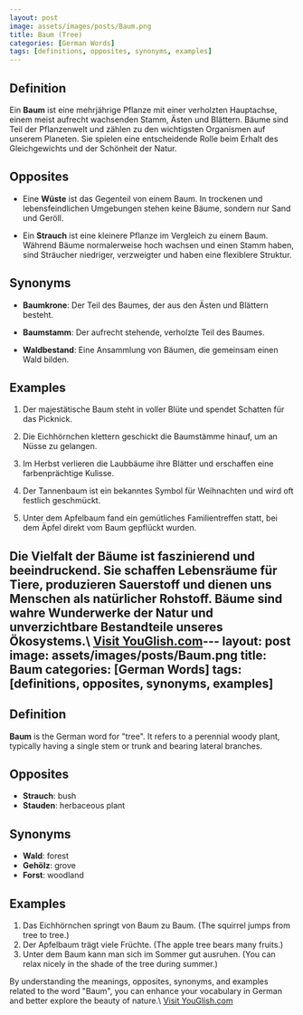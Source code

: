 ```yaml
---
layout: post
image: assets/images/posts/Baum.png
title: Baum (Tree)
categories: [German Words]
tags: [definitions, opposites, synonyms, examples]
---
```


## Definition

Ein **Baum** ist eine mehrjährige Pflanze mit einer verholzten Hauptachse, einem meist aufrecht wachsenden Stamm, Ästen und Blättern. Bäume sind Teil der Pflanzenwelt und zählen zu den wichtigsten Organismen auf unserem Planeten. Sie spielen eine entscheidende Rolle beim Erhalt des Gleichgewichts und der Schönheit der Natur.

## Opposites

- Eine **Wüste** ist das Gegenteil von einem Baum. In trockenen und lebensfeindlichen Umgebungen stehen keine Bäume, sondern nur Sand und Geröll.

- Ein **Strauch** ist eine kleinere Pflanze im Vergleich zu einem Baum. Während Bäume normalerweise hoch wachsen und einen Stamm haben, sind Sträucher niedriger, verzweigter und haben eine flexiblere Struktur.

## Synonyms

- **Baumkrone**: Der Teil des Baumes, der aus den Ästen und Blättern besteht.

- **Baumstamm**: Der aufrecht stehende, verholzte Teil des Baumes.

- **Waldbestand**: Eine Ansammlung von Bäumen, die gemeinsam einen Wald bilden.

## Examples

1. Der majestätische Baum steht in voller Blüte und spendet Schatten für das Picknick.

2. Die Eichhörnchen klettern geschickt die Baumstämme hinauf, um an Nüsse zu gelangen.

3. Im Herbst verlieren die Laubbäume ihre Blätter und erschaffen eine farbenprächtige Kulisse.

4. Der Tannenbaum ist ein bekanntes Symbol für Weihnachten und wird oft festlich geschmückt.

5. Unter dem Apfelbaum fand ein gemütliches Familientreffen statt, bei dem Äpfel direkt vom Baum gepflückt wurden.

Die Vielfalt der Bäume ist faszinierend und beeindruckend. Sie schaffen Lebensräume für Tiere, produzieren Sauerstoff und dienen uns Menschen als natürlicher Rohstoff. Bäume sind wahre Wunderwerke der Natur und unverzichtbare Bestandteile unseres Ökosystems.\ <a id="yg-widget-0" class="youglish-widget" data-query="Baum" data-lang="german" data-components="8412" data-auto-start="0" data-bkg-color="theme_light" data-title="How%20to%20pronounce%20Baum%20in%20German"  rel="nofollow" href="https://youglish.com">Visit YouGlish.com</a><script async src="https://youglish.com/public/emb/widget.js" charset="utf-8"></script>---
layout: post
image: assets/images/posts/Baum.png
title: Baum
categories: [German Words]
tags: [definitions, opposites, synonyms, examples]
---

## Definition

**Baum** is the German word for "tree". It refers to a perennial woody plant, typically having a single stem or trunk and bearing lateral branches.

## Opposites

- **Strauch**: bush
- **Stauden**: herbaceous plant

## Synonyms

- **Wald**: forest
- **Gehölz**: grove
- **Forst**: woodland

## Examples

1. Das Eichhörnchen springt von Baum zu Baum. (The squirrel jumps from tree to tree.)
2. Der Apfelbaum trägt viele Früchte. (The apple tree bears many fruits.)
3. Unter dem Baum kann man sich im Sommer gut ausruhen. (You can relax nicely in the shade of the tree during summer.)

By understanding the meanings, opposites, synonyms, and examples related to the word "Baum", you can enhance your vocabulary in German and better explore the beauty of nature.\ <a id="yg-widget-0" class="youglish-widget" data-query="Baum" data-lang="german" data-components="8412" data-auto-start="0" data-bkg-color="theme_light" data-title="How%20to%20pronounce%20Baum%20in%20German"  rel="nofollow" href="https://youglish.com">Visit YouGlish.com</a><script async src="https://youglish.com/public/emb/widget.js" charset="utf-8"></script>